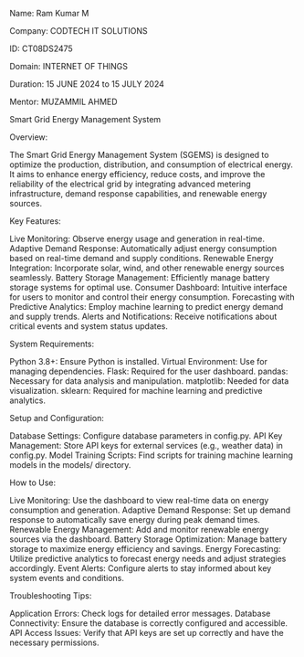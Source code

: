 Name: Ram Kumar M

Company: CODTECH IT SOLUTIONS

ID: CT08DS2475

Domain: INTERNET OF THINGS

Duration: 15 JUNE 2024 to 15 JULY 2024

Mentor: MUZAMMIL AHMED

Smart Grid Energy Management System

Overview:

The Smart Grid Energy Management System (SGEMS) is designed to optimize the production, distribution, and consumption of electrical energy. It aims to enhance energy efficiency, reduce costs, and improve the reliability of the electrical grid by integrating advanced metering infrastructure, demand response capabilities, and renewable energy sources.

Key Features:

Live Monitoring: Observe energy usage and generation in real-time. Adaptive Demand Response: Automatically adjust energy consumption based on real-time demand and supply conditions. Renewable Energy Integration: Incorporate solar, wind, and other renewable energy sources seamlessly. Battery Storage Management: Efficiently manage battery storage systems for optimal use. Consumer Dashboard: Intuitive interface for users to monitor and control their energy consumption. Forecasting with Predictive Analytics: Employ machine learning to predict energy demand and supply trends. Alerts and Notifications: Receive notifications about critical events and system status updates.

System Requirements:

Python 3.8+: Ensure Python is installed. Virtual Environment: Use for managing dependencies. Flask: Required for the user dashboard. pandas: Necessary for data analysis and manipulation. matplotlib: Needed for data visualization. sklearn: Required for machine learning and predictive analytics.

Setup and Configuration:

Database Settings: Configure database parameters in config.py. API Key Management: Store API keys for external services (e.g., weather data) in config.py. Model Training Scripts: Find scripts for training machine learning models in the models/ directory.

How to Use:

Live Monitoring: Use the dashboard to view real-time data on energy consumption and generation. Adaptive Demand Response: Set up demand response to automatically save energy during peak demand times. Renewable Energy Management: Add and monitor renewable energy sources via the dashboard. Battery Storage Optimization: Manage battery storage to maximize energy efficiency and savings. Energy Forecasting: Utilize predictive analytics to forecast energy needs and adjust strategies accordingly. Event Alerts: Configure alerts to stay informed about key system events and conditions.

Troubleshooting Tips:

Application Errors: Check logs for detailed error messages. Database Connectivity: Ensure the database is correctly configured and accessible. API Access Issues: Verify that API keys are set up correctly and have the necessary permissions.
